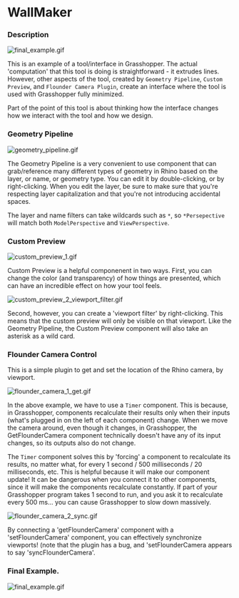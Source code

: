 # WallMaker

### Description 

![final_example.gif](https://github.com/dantaeyoung/GrasshopperArsenal/blob/master/WallMaker/gifs/final_example.gif)

This is an example of a tool/interface in Grasshopper. 
The actual 'computation' that this tool is doing is straightforward - it extrudes lines. However, other aspects of the tool, created by `Geometry Pipeline`, `Custom Preview`, and `Flounder Camera Plugin`, create an interface where the tool is used with Grasshopper fully minimized.

Part of the point of this tool is about thinking how the interface changes how we interact with the tool and how we design. 

### Geometry Pipeline

![geometry_pipeline.gif](https://github.com/dantaeyoung/GrasshopperArsenal/blob/master/WallMaker/gifs/geometry_pipeline.gif)

The Geometry Pipeline is a very convenient to use component that can grab/reference many different types of geometry in Rhino based on the layer, or name, or geometry type. You can edit it by double-clicking, or by right-clicking. When you edit the layer, be sure to make sure that you're respecting layer capitalization and that you're not introducing accidental spaces.

The layer and name filters can take wildcards such as `*`, so `*Persepective` will match both `ModelPerspective` and `ViewPerspective`.

### Custom Preview

![custom_preview_1.gif](https://github.com/dantaeyoung/GrasshopperArsenal/blob/master/WallMaker/gifs/custom_preview_1.gif)

Custom Preview is a helpful componenent in two ways. First, you can change the color (and transparency) of how things are presented, which can have an incredible effect on how your tool feels. 

![custom_preview_2_viewport_filter.gif](https://github.com/dantaeyoung/GrasshopperArsenal/blob/master/WallMaker/gifs/custom_preview_2_viewport_filter.gif)

Second, however, you can create a 'viewport filter' by right-clicking. This means that the custom preview will only be visible on that viewport. Like the Geometry Pipeline, the Custom Preview component will also take an asterisk as a wild card.

### Flounder Camera Control

This is a simple plugin to get and set the location of the Rhino camera, by viewport. 

![flounder_camera_1_get.gif](https://github.com/dantaeyoung/GrasshopperArsenal/blob/master/WallMaker/gifs/flounder_camera_1_get.gif)

In the above example, we have to use a `Timer` component. This is because, in Grasshopper, components recalculate their results only when their inputs (what's plugged in on the left of each component) change. When we move the camera around, even though it changes, in Grasshopper, the GetFlounderCamera component technically doesn't have any of its input changes, so its outputs also do not change.

The `Timer` component solves this by 'forcing' a component to recalculate its results, no matter what, for every 1 second / 500 milliseconds / 20 milliseconds, etc. This is helpful because it will make our component update! It can be dangerous when you connect it to other components, since it will make the components recalculate constantly. If part of your Grasshopper program takes 1 second to run, and you ask it to recalculate every 500 ms... you can cause Grasshopper to slow down massively. 

![flounder_camera_2_sync.gif](https://github.com/dantaeyoung/GrasshopperArsenal/blob/master/WallMaker/gifs/flounder_camera_2_sync.gif)

By connecting a 'getFlounderCamera' component with a 'setFlounderCamera' component, you can effectively synchronize viewports! (note that the plugin has a bug, and 'setFlounderCamera appears to say 'syncFlounderCamera'.

### Final Example.

![final_example.gif](https://github.com/dantaeyoung/GrasshopperArsenal/blob/master/WallMaker/gifs/final_example.gif)


